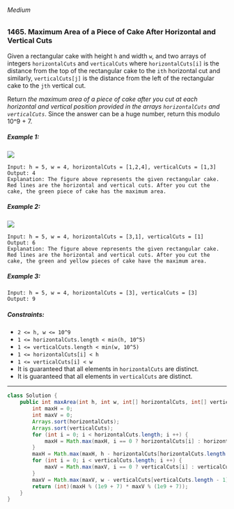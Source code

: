 ###### Medium

### 1465. Maximum Area of a Piece of Cake After Horizontal and Vertical Cuts

Given a rectangular cake with height `h` and width `w`, and two arrays of integers `horizontalCuts` and `verticalCuts` where `horizontalCuts[i]` is the distance from the top of the rectangular cake to the `ith` horizontal cut and similarly, `verticalCuts[j]` is the distance from the left of the rectangular cake to the `jth` vertical cut.

Return _the maximum area of a piece of cake after you cut at each horizontal and vertical position provided in the arrays `horizontalCuts` and `verticalCuts`_. Since the answer can be a huge number, return this modulo 10^9 + 7.

 

##### Example 1:

![](https://assets.leetcode.com/uploads/2020/05/14/leetcode_max_area_2.png)
```
Input: h = 5, w = 4, horizontalCuts = [1,2,4], verticalCuts = [1,3]
Output: 4 
Explanation: The figure above represents the given rectangular cake. Red lines are the horizontal and vertical cuts. After you cut the cake, the green piece of cake has the maximum area.
```
##### Example 2:

![](https://assets.leetcode.com/uploads/2020/05/14/leetcode_max_area_3.png)
```
Input: h = 5, w = 4, horizontalCuts = [3,1], verticalCuts = [1]
Output: 6
Explanation: The figure above represents the given rectangular cake. Red lines are the horizontal and vertical cuts. After you cut the cake, the green and yellow pieces of cake have the maximum area.
```
##### Example 3:
```
Input: h = 5, w = 4, horizontalCuts = [3], verticalCuts = [3]
Output: 9
``` 

##### Constraints:

- `2 <= h, w <= 10^9`
- `1 <= horizontalCuts.length < min(h, 10^5)`
- `1 <= verticalCuts.length < min(w, 10^5)`
- `1 <= horizontalCuts[i] < h`
- `1 <= verticalCuts[i] < w`
- It is guaranteed that all elements in `horizontalCuts` are distinct.
- It is guaranteed that all elements in `verticalCuts` are distinct.

***

```java
class Solution {
    public int maxArea(int h, int w, int[] horizontalCuts, int[] verticalCuts) {
        int maxH = 0;
        int maxV = 0;
        Arrays.sort(horizontalCuts);
        Arrays.sort(verticalCuts);
        for (int i = 0; i < horizontalCuts.length; i ++) {
            maxH = Math.max(maxH, i == 0 ? horizontalCuts[i] : horizontalCuts[i] - horizontalCuts[i - 1]);
        }
        maxH = Math.max(maxH, h - horizontalCuts[horizontalCuts.length - 1]);
        for (int i = 0; i < verticalCuts.length; i ++) {
            maxV = Math.max(maxV, i == 0 ? verticalCuts[i] : verticalCuts[i] - verticalCuts[i - 1]);
        }
        maxV = Math.max(maxV, w - verticalCuts[verticalCuts.length - 1]);
        return (int)(maxH % (1e9 + 7) * maxV % (1e9 + 7));
    }
}
```
